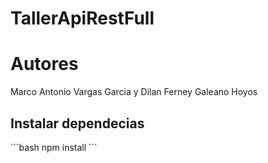 # TallerApiRestFull

# Autores 

Marco Antonio Vargas Garcia y Dilan Ferney Galeano Hoyos

## Instalar dependecias
´´´bash
npm install
´´´
 
